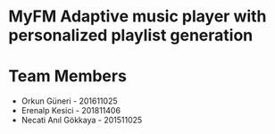 # MyFM Adaptive music player with personalized playlist generation
# Team Members
* Orkun Güneri - 201611025
* Erenalp Kesici - 201811406
* Necati Anıl Gökkaya - 201511025
